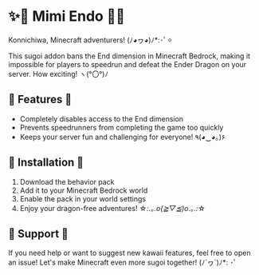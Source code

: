 # ✨🐉 Mimi Endo 🐉✨

Konnichiwa, Minecraft adventurers! (ﾉ◕ヮ◕)ﾉ*:･ﾟ✧

This sugoi addon bans the End dimension in Minecraft Bedrock, making it impossible for players to speedrun and defeat the Ender Dragon on your server. How exciting! ヽ(°〇°)ﾉ

## 🌟 Features 🌟

- Completely disables access to the End dimension
- Prevents speedrunners from completing the game too quickly
- Keeps your server fun and challenging for everyone! ٩(◕‿◕｡)۶

## 💖 Installation 💖

1. Download the behavior pack
2. Add it to your Minecraft Bedrock world
3. Enable the pack in your world settings
4. Enjoy your dragon-free adventures! ☆*:.｡.o(≧▽≦)o.｡.:*☆

## 🎀 Support 🎀

If you need help or want to suggest new kawaii features, feel free to open an issue! Let's make Minecraft even more sugoi together! (ﾉ´ヮ`)ﾉ*: ･ﾟ

